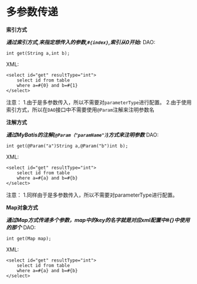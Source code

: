# 多参数传递



**索引方式**

_**通过索引方式,来指定想传入的参数,`#{index}`,索引从0开始:**_ DAO:

```
int get(String a,int b);
```

XML:

```
<select id="get" resultType="int">
    select id from table 
    where a=#{0} and b=#{1}
</select>
```

注意： 1.由于是多参数传入，所以不需要对`parameterType`进行配置。 2.由于使用索引方式，所以在`DAO`接口中不需要使用`@Param`注解来注明参数名

**注解方式**

_**通过MyBatis的注解(`@Param（"paramName"）`)方式来注明参数**_ DAO:

```
int get(@Param("a")String a,@Param("b")int b);
```

XML:

```
<select id="get" resultType="int">
    select id from table 
    where a=#{a} and b=#{b}
</select>
```

注意： 1.同样由于是多参数传入，所以不需要对parameterType进行配置。

**Map对象方式**

_**通过Map方式传递多个参数，map中的key的名字就是对应xml配置中#{}中使用的那个**_ DAO:

```
int get(Map map);
```

XML:

```
<select id="get" resultType="int">
    select id from table 
    where a=#{a} and b=#{b}
</select>
```
